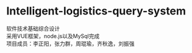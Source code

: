 # Intelligent-logistics-query-system
软件技术基础综合设计  
采用VUE框架，node.js以及MySql完成  
项目成员：李正阳，张力群，周琨瑜，齐秋逸，刘振强  
